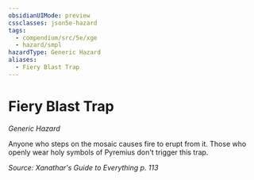 ```yaml
---
obsidianUIMode: preview
cssclasses: json5e-hazard
tags:
  - compendium/src/5e/xge
  - hazard/smpl
hazardType: Generic Hazard
aliases:
  - Fiery Blast Trap
---
```

# Fiery Blast Trap
*Generic Hazard*  

Anyone who steps on the mosaic causes fire to erupt from it. Those who openly wear holy symbols of Pyremius don't trigger this trap.

*Source: Xanathar's Guide to Everything p. 113*
